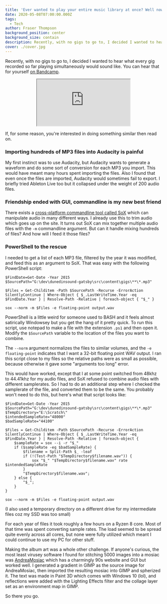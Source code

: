 ```yaml
---
title: 'Ever wanted to play your entire music library at once? Well now you can!'
date: 2020-05-08T07:00:00.000Z
tags:
  - Tech
author: Fraser Thompson
background_position: center
background_size: contain
description: Recently, with no gigs to go to, I decided I wanted to hear what every gig recorded so far playing simultaneously would sound like. Read on if you're interested in doing something similar.
cover: ./cover.jpg
---
```


Recently, with no gigs to go to, I decided I wanted to hear what every gig recorded so far playing simultaneously would sound like. You can hear that for yourself [on Bandcamp](https://dunedinsound.bandcamp.com).

<center><iframe style={{ border: 0, width: '350px', height: '470px' }} src="https://bandcamp.com/EmbeddedPlayer/album=1934608119/size=large/bgcol=ffffff/linkcol=0687f5/tracklist=false/transparent=true/" seamless><a href="http://dunedinsound.bandcamp.com/album/now-thats-what-i-call-every-dunedinsound-recording-playing-at-the-same-time">NOW THATS WHAT I CALL EVERY DUNEDINSOUND RECORDING PLAYING AT THE SAME TIME by Dunedinsound</a></iframe></center>

If, for some reason, you're interested in doing something similar then read on.

### Importing hundreds of MP3 files into Audacity is painful

My first instinct was to use Audacity, but Audacity wants to generate a waveform and do some sort of conversion for each MP3 you import. This would have meant many hours spent importing the files. Also I found that even once the files are imported, Audacity would sometimes fail to export. I briefly tried Ableton Live too but it collapsed under the weight of 200 audio files.

### Friendship ended with GUI, commandline is my new best friend

There exists a [cross-platform commandline tool called SoX](http://sox.sourceforge.net/sox.html) which can manipulate audio in many different ways. I already use this to trim audio which goes up on the site. It turns out SoX can mix together multiple audio files with the `-m` commandline argument. But can it handle mixing hundreds of files? And how will I feed it those files?

### PowerShell to the rescue

I needed to get a list of each MP3 file, filtered by the year it was modified, and feed this as an argument to SoX. That was easy with the following PowerShell script:

```
$FindDate=Get-Date -Year 2015
$SourcePath="G:\dev\dunedinsound-gatsby\src\content\gigs\**\*.mp3"

$Files = Get-Childitem -Path $SourcePath -Recurse -ErrorAction SilentlyContinue | Where-Object { $_.LastWriteTime.Year -eq $FindDate.Year } | Resolve-Path -Relative | foreach-object { "$_" }

sox --norm -m $Files -e floating-point output.wav
```

PowerShell is a little weird for someone used to BASH and it feels almost satirically Windowsey but you get the hang of it pretty quick. To run this script, use notepad to make a file with the extension `.ps1` and then open it. Modify the `$SourcePath` variable to the location of the files you want to combine.

The `--norm` argument normalizes the files to similar volumes, and the `-e floating-point` indicates that I want a 32-bit floating point WAV output. I ran this script close to my files so the relative paths were as small as possible, because otherwise it gave some "arguments too long" error.

This would have worked, except that I at some point switched from 48khz to 44.41khz for my audio files, and SoX refused to combine audio files with different samplerates. So I had to do an additional step where I checked the samplerate of the file, and converted them to be the same. You probably won't need to do this, but here's what that script looks like:

```
$FindDate=Get-Date -Year 2015
$SourcePath="G:\dev\dunedinsound-gatsby\src\content\gigs\**\*.mp3"
$TempDirectory="E:\Scratch\"
$intendedSampleRate="48000"
$badSampleRate="44100"

$Files = Get-Childitem -Path $SourcePath -Recurse -ErrorAction SilentlyContinue | Where-Object { $_.LastWriteTime.Year -eq $FindDate.Year } | Resolve-Path -Relative | foreach-object {
    $sampleRate = sox --i -r "$_"
    if ($sampleRate -eq $badSampleRate) {
        $filename = Split-Path $_ -leaf
        if (!(Test-Path "$TempDirectory$filename.wav")) {
            sox "$_" "$TempDirectory$filename.wav" rate $intendedSampleRate
        }
        "$TempDirectory$filename.wav";
    } else {
        "$_";
    }
}

sox --norm -m $Files -e floating-point output.wav
```

(I also used a temporary directory on a different drive for my intermediate files coz my SSD was too small)

For each year of files it took roughly a few hours on a Ryzen 8 core. Most of that time was spent converting sample rates. The load seemed to be spread quite evenly across all cores, but none were fully utilized which meant I could continue to use my PC for other stuff.

Making the album art was a whole other challenge. If anyone's curious, the most least virusey software I found for stitching 5000 images into a mosiac was [AndreaMosiac](http://www.andreaplanet.com/andreamosaic/) which has a charmingly 90s website and GUI but worked well. I generated a gradient in GIMP as the source image for AndreaMosiac, then imported the resulting mosiac into GIMP and spherized it. The text was made in Paint 3D which comes with Windows 10 (lol), and reflections were added with the Lighting Effects filter and the collage layer set as an environment map in GIMP.

So there you go.
